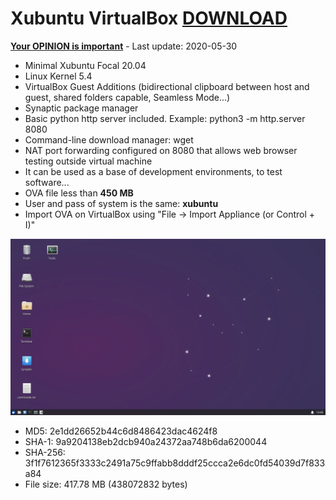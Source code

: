 # Xubuntu VirtualBox [DOWNLOAD](https://github.com/Virtual-Machines/Xubuntu-VirtualBox/releases/download/latest/XubuntuFocal.ova)
[**Your OPINION is important**](https://github.com/Virtual-Machines/Xubuntu-VirtualBox/issues/1) - Last update: 2020-05-30

- Minimal Xubuntu Focal 20.04
- Linux Kernel 5.4
- VirtualBox Guest Additions (bidirectional clipboard between host and guest, shared folders capable, Seamless Mode...)
- Synaptic package manager
- Basic python http server included. Example: python3 -m http.server 8080
- Command-line download manager: wget
- NAT port forwarding configured on 8080 that allows web browser testing outside virtual machine
- It can be used as a base of development environments, to test software...
- OVA file less than **450 MB**
- User and pass of system is the same: **xubuntu**
- Import OVA on VirtualBox using "File -> Import Appliance (or Control + I)"

![Xubuntu](https://raw.githubusercontent.com/Virtual-Machines/Xubuntu-VirtualBox/master/xubuntu.png)

- MD5:	2e1dd26652b44c6d8486423dac4624f8
- SHA-1:	9a9204138eb2dcb940a24372aa748b6da6200044
- SHA-256:	3f1f7612365f3333c2491a75c9ffabb8dddf25ccca2e6dc0fd54039d7f833a84
- File size:	417.78 MB (438072832 bytes)
